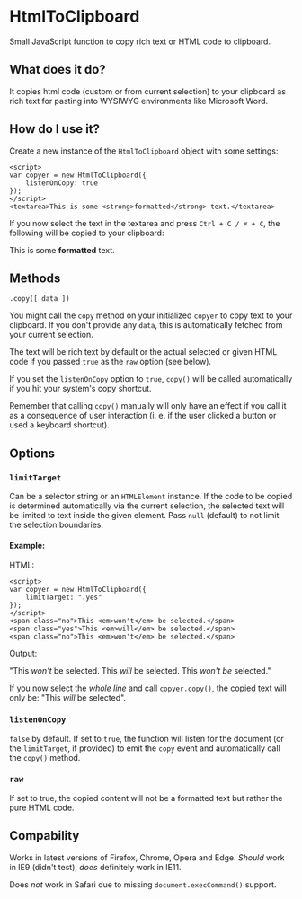 # HtmlToClipboard
Small JavaScript function to copy rich text or HTML code to clipboard.

## What does it do?
It copies html code (custom or from current selection) to your clipboard as rich text for pasting into WYSIWYG environments like Microsoft Word.

## How do I use it?
Create a new instance of the `HtmlToClipboard` object with some settings:
```
<script>
var copyer = new HtmlToClipboard({
    listenOnCopy: true
});
</script>
<textarea>This is some <strong>formatted</strong> text.</textarea>
```
If you now select the text in the textarea and press `Ctrl + C / ⌘ + C`, the following will be copied to your clipboard:

This is some **formatted** text.

## Methods
`.copy([ data ])`

You might call the `copy` method on your initialized `copyer` to copy text to your clipboard.
If you don't provide any `data`, this is automatically fetched from your current selection.

The text will be rich text by default or the actual selected or given HTML code if you passed `true` as the `raw` option (see below).

If you set the `listenOnCopy` option to `true`, `copy()` will be called automatically if you hit your system's copy shortcut.

Remember that calling `copy()` manually will only have an effect if you call it as a consequence of user interaction (i. e. if the user clicked a button or used a keyboard shortcut).


## Options
### `limitTarget`

Can be a selector string or an `HTMLElement` instance. If the code to be copied is determined automatically via the current selection, the selected text will be limited to text inside the given element. Pass `null` (default) to not limit the selection boundaries.

#### Example:

HTML:
```
<script>
var copyer = new HtmlToClipboard({
    limitTarget: ".yes"
});
</script>
<span class="no">This <em>won't</em> be selected.</span>
<span class="yes">This <em>will</em> be selected.</span>
<span class="no">This <em>won't</em> be selected.</span>
```

Output:
    
"This *won't* be selected. This *will* be selected. This *won't be* selected."

If you now select the *whole line* and call `copyer.copy()`, the copied text will only be: "This *will* be selected".

### `listenOnCopy`

`false` by default. If set to `true`, the function will listen for the document (or the `limitTarget`, if provided) to emit the `copy` event and automatically call the `copy()` method.

### `raw`
If set to true, the copied content will not be a formatted text but rather the pure HTML code.

## Compability

Works in latest versions of Firefox, Chrome, Opera and Edge. *Should* work in IE9 (didn't test), *does* definitely work in IE11.

Does *not* work in Safari due to missing `document.execCommand()` support.